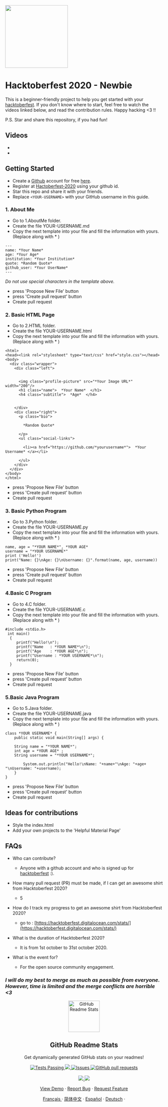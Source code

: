 <img align="center" height="200" src="https://github.com/Ishaan28malik/Hacktoberfest-2020/blob/master/Assets/Selection_026.png"/>

# Hacktoberfest 2020 - Newbie

This is a beginner-friendly project to help you get started with your
[hacktoberfest](https://hacktoberfest.digitalocean.com/). If you don't
know where to start, feel free to watch the videos linked below, and
read the contribution rules. Happy hacking <3 !!

P.S. Star and share this repository, if you had fun!

## Videos

-
-

## Getting Started

- Create a [Github](https://github.com/) account for free [here](https://github.com/).
- Register at [Hactoberfest-2020](https://hacktoberfest.digitalocean.com/) using your github id.
- Star this repo and share it with your friends.
- Replace `<YOUR-USERNAME>` with your GitHub username in this guide.

### 1. About Me
- Go to 1.AboutMe folder.
- Create the file YOUR-USERNAME.md
- Copy the next template into your file and fill the information with yours. (Replace along with * )
```
---
name: *Your Name*
age: *Your Age*
institution: *Your Institution*
quote: *Random Quote*
github_user: *Your UserName*
---
```
_Do not use special characters in the template above._
- press 'Propose New File' button
- press 'Create pull request' button
- Create pull request

### 2. Basic HTML Page
- Go to 2.HTML folder.
- Create the file YOUR-USERNAME.html
- Copy the next template into your file and fill the information with yours. (Replace along with * )
```
<html>
<head><link rel="stylesheet" type="text/css" href="style.css"></head>
<body>
  <div class="wrapper">
    <div class="left">


      <img class="profile-picture" src="*Your Image URL*" width="200"/>
      <h1 class="name">  *Your Name*  </h1>
      <h4 class="subtitle">  *Age*  </h4>


    </div>
    <div class="right">
      <p class="bio">

        *Random Quote*

      </p>
      <ul class="social-links">

        <li><a href="https://github.com/*yourusername*">  *Your Username* </a></li>

      </ul>
    </div>
  </div>
</body>
</html>
```
- press 'Propose New File' button
- press 'Create pull request' button
- Create pull request

### 3. Basic Python Program
- Go to 3.Python folder.
- Create the file YOUR-USERNAME.py
- Copy the next template into your file and fill the information with yours. (Replace along with * )
```
name, age = "*YOUR NAME*", *YOUR AGE*
username = "*YOUR USERNAME*"
print ('Hello!')
print("Name: {}\nAge: {}\nUsername: {}".format(name, age, username))
```
- press 'Propose New File' button
- press 'Create pull request' button
- Create pull request

### 4.Basic C Program
- Go to 4.C folder.
- Create the file YOUR-USERNAME.c
- Copy the next template into your file and fill the information with yours. (Replace along with * )
```
#include <stdio.h>
 int main()
  {
     printf("Hello!\n");
     printf("Name   : *YOUR NAME*\n");
     printf("Age    : *YOUR AGE*\n");
     printf("Username : *YOUR USERNAME*\n");
     return(0);
  }
```
- press 'Propose New File' button
- press 'Create pull request' button
- Create pull request

### 5.Basic Java Program
- Go to 5.Java folder.
- Create the file YOUR-USERNAME.java
- Copy the next template into your file and fill the information with yours. (Replace along with * )
```
class *YOUR USERNAME* {
    public static void main(String[] args) {

    String name = "*YOUR NAME*";
    int age = *YOUR AGE* ;
    String username = "*YOUR USERNAME*";

        System.out.println("Hello!\nName: "+name+"\nAge: "+age+ "\nUsername: "+username);
    }
}
```
- press 'Propose New File' button
- press 'Create pull request' button
- Create pull request

## Ideas for contributions

- Style the index.html
- Add your own projects to the 'Helpful Material Page'

## FAQs

- Who can contribute?
  - Anyone with a github account and who is signed up for [hacktoberfest](https://hacktoberfest.digitalocean.com/) :).

- How many pull request (PR) must be made, if I can get an awesome shirt from Hacktoberfest 2020?
  - 5

- How do I track my progress to get an awesome shirt from Hacktoberfest 2020?
  - go to : [https://hacktoberfest.digitalocean.com/stats/](https://hacktoberfest.digitalocean.com/stats/)

- What is the duration of Hacktoberfest 2020?
  - It is from 1st october to 31st october 2020.

- What is the event for?
  - For the open source community engagement.

### *I will do my best to merge as much as possible from everyone. However, time is limited and the merge conflicts are horrible <3*

<p align="center">
 <img width="100px" src="https://res.cloudinary.com/anuraghazra/image/upload/v1594908242/logo_ccswme.svg" align="center" alt="GitHub Readme Stats" />
 <h2 align="center">GitHub Readme Stats</h2>
 <p align="center">Get dynamically generated GitHub stats on your readmes!</p>
</p>
  <p align="center">
    <a href="https://github.com/anuraghazra/github-readme-stats/actions">
      <img alt="Tests Passing" src="https://github.com/anuraghazra/github-readme-stats/workflows/Test/badge.svg" />
    </a>
    <a href="https://codecov.io/gh/anuraghazra/github-readme-stats">
      <img src="https://codecov.io/gh/anuraghazra/github-readme-stats/branch/master/graph/badge.svg" />
    </a>
    <a href="https://github.com/anuraghazra/github-readme-stats/issues">
      <img alt="Issues" src="https://img.shields.io/github/issues/anuraghazra/github-readme-stats?color=0088ff" />
    </a>
    <a href="https://github.com/anuraghazra/github-readme-stats/pulls">
      <img alt="GitHub pull requests" src="https://img.shields.io/github/issues-pr/anuraghazra/github-readme-stats?color=0088ff" />
    </a>
    <br />
    <br />
    <a href="https://a.paddle.com/v2/click/16413/119403?link=1227">
      <img src="https://img.shields.io/badge/Supported%20by-VSCode%20Power%20User%20%E2%86%92-gray.svg?colorA=655BE1&colorB=4F44D6&style=for-the-badge"/>
    </a>
    <a href="https://a.paddle.com/v2/click/16413/119403?link=2345">
      <img src="https://img.shields.io/badge/Supported%20by-Node%20Cli.com%20%E2%86%92-gray.svg?colorA=61c265&colorB=4CAF50&style=for-the-badge"/>
    </a>
  </p>

  <p align="center">
    <a href="#demo">View Demo</a>
    ·
    <a href="https://github.com/anuraghazra/github-readme-stats/issues/new/choose">Report Bug</a>
    ·
    <a href="https://github.com/anuraghazra/github-readme-stats/issues/new/choose">Request Feature</a>
  </p>
  <p align="center">
    <a href="/docs/readme_fr.md">Français </a>
    ·
    <a href="/docs/readme_cn.md">简体中文</a>
    ·
    <a href="/docs/readme_es.md">Español</a>
    ·
    <a href="/docs/readme_de.md">Deutsch</a>
    ·
